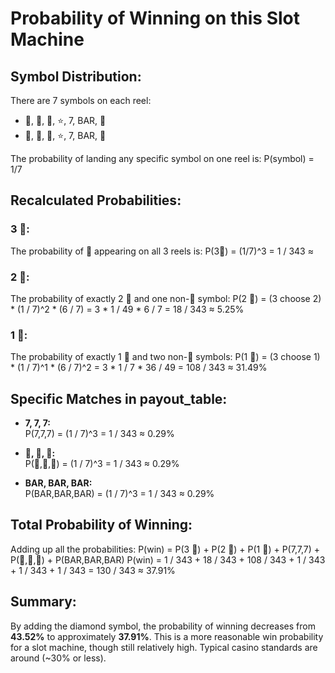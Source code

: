 # Probability of Winning on this Slot Machine

## Symbol Distribution:
There are 7 symbols on each reel:

- 🍒, 🍋, 🔔, ⭐, 7, BAR, 💎
- 🍒, 🍋, 🔔, ⭐, 7, BAR, 💎

The probability of landing any specific symbol on one reel is: 
P(symbol) = 1/7


## Recalculated Probabilities:

### 3 🍒:
The probability of 🍒 appearing on all 3 reels is:
P(3🍒) = (1/7)^3 = 1 / 343 ≈ 


### 2 🍒:
The probability of exactly 2 🍒 and one non-🍒 symbol:
P(2 🍒) = (3 choose 2) * (1 / 7)^2 * (6 / 7) = 3 * 1 / 49 * 6 / 7 = 18 / 343 ≈ 5.25%


### 1 🍒:
The probability of exactly 1 🍒 and two non-🍒 symbols:
P(1 🍒) = (3 choose 1) * (1 / 7)^1 * (6 / 7)^2 = 3 * 1 / 7 * 36 / 49 = 108 / 343 ≈ 31.49%


## Specific Matches in payout_table:

- **7, 7, 7:**  
P(7,7,7) = (1 / 7)^3 = 1 / 343 ≈ 0.29%

- **🔔, 🔔, 🔔:**  
P(🔔,🔔,🔔) = (1 / 7)^3 = 1 / 343 ≈ 0.29%


- **BAR, BAR, BAR:**  
P(BAR,BAR,BAR) = (1 / 7)^3 = 1 / 343 ≈ 0.29%


## Total Probability of Winning:
Adding up all the probabilities:
P(win) = P(3 🍒) + P(2 🍒) + P(1 🍒) + P(7,7,7) + P(🔔,🔔,🔔) + P(BAR,BAR,BAR) P(win) = 1 / 343 + 18 / 343 + 108 / 343 + 1 / 343 + 1 / 343 + 1 / 343 = 130 / 343 ≈ 37.91%


## Summary:
By adding the diamond symbol, the probability of winning decreases from **43.52%** to approximately **37.91%**. This is a more reasonable win probability for a slot machine, though still relatively high. Typical casino standards are around (~30% or less).

